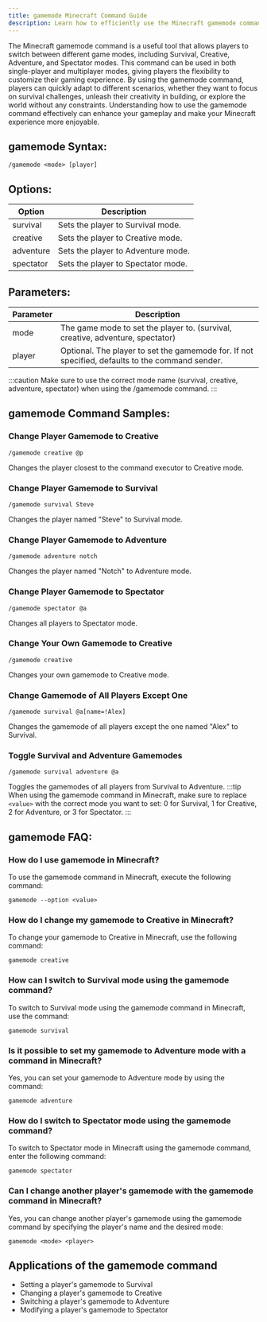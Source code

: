 ```yaml
---
title: gamemode Minecraft Command Guide
description: Learn how to efficiently use the Minecraft gamemode command to switch between different game modes in your game.
---
```


The Minecraft gamemode command is a useful tool that allows players to switch between different game modes, including Survival, Creative, Adventure, and Spectator modes. This command can be used in both single-player and multiplayer modes, giving players the flexibility to customize their gaming experience. By using the gamemode command, players can quickly adapt to different scenarios, whether they want to focus on survival challenges, unleash their creativity in building, or explore the world without any constraints. Understanding how to use the gamemode command effectively can enhance your gameplay and make your Minecraft experience more enjoyable.
## gamemode Syntax:
```console
/gamemode <mode> [player]
```
## Options:
| Option | Description                   |
|--------|-------------------------------|
| survival | Sets the player to Survival mode. |
| creative | Sets the player to Creative mode. |
| adventure | Sets the player to Adventure mode. |
| spectator | Sets the player to Spectator mode. |

## Parameters:
| Parameter | Description                       |
|-----------|-----------------------------------|
| mode      | The game mode to set the player to. (survival, creative, adventure, spectator) |
| player    | Optional. The player to set the gamemode for. If not specified, defaults to the command sender. | 

:::caution
Make sure to use the correct mode name (survival, creative, adventure, spectator) when using the /gamemode command.
:::
## gamemode Command Samples:
### Change Player Gamemode to Creative
```console
/gamemode creative @p
```
Changes the player closest to the command executor to Creative mode.

### Change Player Gamemode to Survival
```console
/gamemode survival Steve
```
Changes the player named "Steve" to Survival mode.

### Change Player Gamemode to Adventure
```console
/gamemode adventure notch
```
Changes the player named "Notch" to Adventure mode.

### Change Player Gamemode to Spectator
```console
/gamemode spectator @a
```
Changes all players to Spectator mode.

### Change Your Own Gamemode to Creative
```console
/gamemode creative
```
Changes your own gamemode to Creative mode.

### Change Gamemode of All Players Except One
```console
/gamemode survival @a[name=!Alex]
```
Changes the gamemode of all players except the one named "Alex" to Survival.

### Toggle Survival and Adventure Gamemodes
```console
/gamemode survival adventure @a
```
Toggles the gamemodes of all players from Survival to Adventure.
:::tip
When using the gamemode command in Minecraft, make sure to replace `<value>` with the correct mode you want to set: 0 for Survival, 1 for Creative, 2 for Adventure, or 3 for Spectator.
:::

## gamemode FAQ:
### How do I use gamemode in Minecraft?
To use the gamemode command in Minecraft, execute the following command:
```console
gamemode --option <value>
```

### How do I change my gamemode to Creative in Minecraft?
To change your gamemode to Creative in Minecraft, use the following command:
```console
gamemode creative
```

### How can I switch to Survival mode using the gamemode command?
To switch to Survival mode using the gamemode command in Minecraft, use the command:
```console
gamemode survival
```

### Is it possible to set my gamemode to Adventure mode with a command in Minecraft?
Yes, you can set your gamemode to Adventure mode by using the command:
```console
gamemode adventure
```

### How do I switch to Spectator mode using the gamemode command?
To switch to Spectator mode in Minecraft using the gamemode command, enter the following command:
```console
gamemode spectator
```

### Can I change another player's gamemode with the gamemode command in Minecraft?
Yes, you can change another player's gamemode using the gamemode command by specifying the player's name and the desired mode:
```console
gamemode <mode> <player>
```
## Applications of the gamemode command
- Setting a player's gamemode to Survival
- Changing a player's gamemode to Creative
- Switching a player's gamemode to Adventure
- Modifying a player's gamemode to Spectator